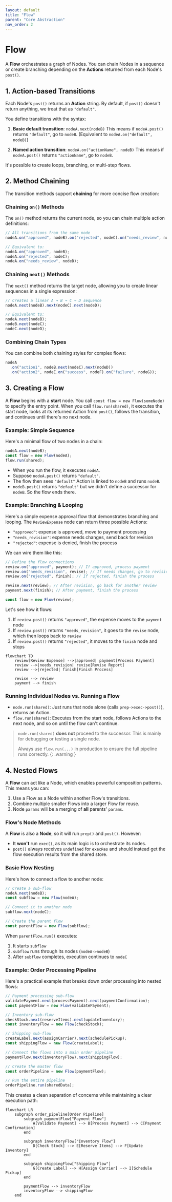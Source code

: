 ```yaml
---
layout: default
title: "Flow"
parent: "Core Abstraction"
nav_order: 2
---
```


# Flow

A **Flow** orchestrates a graph of Nodes. You can chain Nodes in a sequence or create branching depending on the **Actions** returned from each Node's `post()`.

## 1. Action-based Transitions

Each Node's `post()` returns an **Action** string. By default, if `post()` doesn't return anything, we treat that as `"default"`.

You define transitions with the syntax:

1. **Basic default transition**: `nodeA.next(nodeB)`
   This means if `nodeA.post()` returns `"default"`, go to `nodeB`.
   (Equivalent to `nodeA.on("default", nodeB)`)

2. **Named action transition**: `nodeA.on("actionName", nodeB)`
   This means if `nodeA.post()` returns `"actionName"`, go to `nodeB`.

It's possible to create loops, branching, or multi-step flows.

## 2. Method Chaining

The transition methods support **chaining** for more concise flow creation:

### Chaining `on()` Methods

The `on()` method returns the current node, so you can chain multiple action definitions:

```typescript
// All transitions from the same node
nodeA.on("approved", nodeB).on("rejected", nodeC).on("needs_review", nodeD);

// Equivalent to:
nodeA.on("approved", nodeB);
nodeA.on("rejected", nodeC);
nodeA.on("needs_review", nodeD);
```

### Chaining `next()` Methods

The `next()` method returns the target node, allowing you to create linear sequences in a single expression:

```typescript
// Creates a linear A → B → C → D sequence
nodeA.next(nodeB).next(nodeC).next(nodeD);

// Equivalent to:
nodeA.next(nodeB);
nodeB.next(nodeC);
nodeC.next(nodeD);
```

### Combining Chain Types

You can combine both chaining styles for complex flows:

```typescript
nodeA
  .on("action1", nodeB.next(nodeC).next(nodeD))
  .on("action2", nodeE.on("success", nodeF).on("failure", nodeG));
```

## 3. Creating a Flow

A **Flow** begins with a **start** node. You call `const flow = new Flow(someNode)` to specify the entry point. When you call `flow.run(shared)`, it executes the start node, looks at its returned Action from `post()`, follows the transition, and continues until there's no next node.

### Example: Simple Sequence

Here's a minimal flow of two nodes in a chain:

```typescript
nodeA.next(nodeB);
const flow = new Flow(nodeA);
flow.run(shared);
```

- When you run the flow, it executes `nodeA`.
- Suppose `nodeA.post()` returns `"default"`.
- The flow then sees `"default"` Action is linked to `nodeB` and runs `nodeB`.
- `nodeB.post()` returns `"default"` but we didn't define a successor for `nodeB`. So the flow ends there.

### Example: Branching & Looping

Here's a simple expense approval flow that demonstrates branching and looping. The `ReviewExpense` node can return three possible Actions:

- `"approved"`: expense is approved, move to payment processing
- `"needs_revision"`: expense needs changes, send back for revision
- `"rejected"`: expense is denied, finish the process

We can wire them like this:

```typescript
// Define the flow connections
review.on("approved", payment); // If approved, process payment
review.on("needs_revision", revise); // If needs changes, go to revision
review.on("rejected", finish); // If rejected, finish the process

revise.next(review); // After revision, go back for another review
payment.next(finish); // After payment, finish the process

const flow = new Flow(review);
```

Let's see how it flows:

1. If `review.post()` returns `"approved"`, the expense moves to the `payment` node
2. If `review.post()` returns `"needs_revision"`, it goes to the `revise` node, which then loops back to `review`
3. If `review.post()` returns `"rejected"`, it moves to the `finish` node and stops

```mermaid
flowchart TD
    review[Review Expense] -->|approved| payment[Process Payment]
    review -->|needs_revision| revise[Revise Report]
    review -->|rejected| finish[Finish Process]

    revise --> review
    payment --> finish
```

### Running Individual Nodes vs. Running a Flow

- `node.run(shared)`: Just runs that node alone (calls `prep->exec->post()`), returns an Action.
- `flow.run(shared)`: Executes from the start node, follows Actions to the next node, and so on until the flow can't continue.

> `node.run(shared)` **does not** proceed to the successor.
> This is mainly for debugging or testing a single node.
>
> Always use `flow.run(...)` in production to ensure the full pipeline runs correctly.
{: .warning }

## 4. Nested Flows

A **Flow** can act like a Node, which enables powerful composition patterns. This means you can:

1. Use a Flow as a Node within another Flow's transitions.
2. Combine multiple smaller Flows into a larger Flow for reuse.
3. Node `params` will be a merging of **all** parents' `params`.

### Flow's Node Methods

A **Flow** is also a **Node**, so it will run `prep()` and `post()`. However:

- It **won't** run `exec()`, as its main logic is to orchestrate its nodes.
- `post()` always receives `undefined` for `execRes` and should instead get the flow execution results from the shared store.

### Basic Flow Nesting

Here's how to connect a flow to another node:

```typescript
// Create a sub-flow
nodeA.next(nodeB);
const subflow = new Flow(nodeA);

// Connect it to another node
subflow.next(nodeC);

// Create the parent flow
const parentFlow = new Flow(subflow);
```

When `parentFlow.run()` executes:

1. It starts `subflow`
2. `subflow` runs through its nodes (`nodeA->nodeB`)
3. After `subflow` completes, execution continues to `nodeC`

### Example: Order Processing Pipeline

Here's a practical example that breaks down order processing into nested flows:

```typescript
// Payment processing sub-flow
validatePayment.next(processPayment).next(paymentConfirmation);
const paymentFlow = new Flow(validatePayment);

// Inventory sub-flow
checkStock.next(reserveItems).next(updateInventory);
const inventoryFlow = new Flow(checkStock);

// Shipping sub-flow
createLabel.next(assignCarrier).next(schedulePickup);
const shippingFlow = new Flow(createLabel);

// Connect the flows into a main order pipeline
paymentFlow.next(inventoryFlow).next(shippingFlow);

// Create the master flow
const orderPipeline = new Flow(paymentFlow);

// Run the entire pipeline
orderPipeline.run(sharedData);
```

This creates a clean separation of concerns while maintaining a clear execution path:

```mermaid
flowchart LR
    subgraph order_pipeline[Order Pipeline]
        subgraph paymentFlow["Payment Flow"]
            A[Validate Payment] --> B[Process Payment] --> C[Payment Confirmation]
        end

        subgraph inventoryFlow["Inventory Flow"]
            D[Check Stock] --> E[Reserve Items] --> F[Update Inventory]
        end

        subgraph shippingFlow["Shipping Flow"]
            G[Create Label] --> H[Assign Carrier] --> I[Schedule Pickup]
        end

        paymentFlow --> inventoryFlow
        inventoryFlow --> shippingFlow
    end
```
